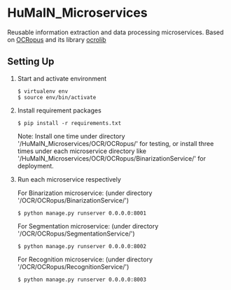 # HuMaIN_Microservices
Reusable information extraction and data processing microservices. Based on [OCRopus](https://github.com/tmbdev/ocropy) and its library [ocrolib](https://github.com/tmbdev/ocropy/tree/master/ocrolib)

## Setting Up
1. Start and activate environment

	```
	$ virtualenv env
	$ source env/bin/activate
	```

2. Install requirement packages
	
	```
	$ pip install -r requirements.txt
	```
	Note: Install one time under directory '/HuMaIN_Microservices/OCR/OCRopus/' for testing, or install three times under each 	microservice directory like '/HuMaIN_Microservices/OCR/OCRopus/BinarizationService/' for deployment.

3. Run each microservice respectively

	For Binarization microservice: (under directory '/OCR/OCRopus/BinarizationService/')
	```
	$ python manage.py runserver 0.0.0.0:8001
	```
	For Segmentation microservice: (under directory '/OCR/OCRopus/SegmentationService/')
	```
	$ python manage.py runserver 0.0.0.0:8002
	```
	For Recognition microservice:  (under directory '/OCR/OCRopus/RecognitionService/')
	```
	$ python manage.py runserver 0.0.0.0:8003
	```
